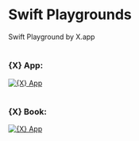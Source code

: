 # Swift Playgrounds

Swift Playground by X.app

#

### {X} App:
[![{X} App](https://github.com/xapp/playgrounds/blob/main/Thumbnail/XAppThumbnail.png)](https://github.com/xapp/playgrounds/blob/main/X.app.swiftpm.zip)

#

### {X} Book:
[![{X} App](https://github.com/xapp/playgrounds/blob/main/Thumbnail/XBookThumbnail.png)](https://github.com/xapp/playgrounds/blob/main/X.book.playgroundbook.zip)

